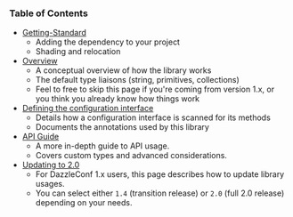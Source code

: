 
### Table of Contents

* [Getting-Standard](Getting-Started.md)
  * Adding the dependency to your project
  * Shading and relocation
* [Overview](Overview.md)
  * A conceptual overview of how the library works
  * The default type liaisons (string, primitives, collections)
  * Feel to free to skip this page if you're coming from version 1.x, or you think you already know how things work
* [Defining the configuration interface](Configuration-Interface.md)
  * Details how a configuration interface is scanned for its methods
  * Documents the annotations used by this library
* [API Guide](API-guide.md)
  * A more in-depth guide to API usage.
  * Covers custom types and advanced considerations.
* [Updating to 2.0](Update-to-2.0.md)
  * For DazzleConf 1.x users, this page describes how to update library usages.
  * You can select either `1.4` (transition release) or `2.0` (full 2.0 release) depending on your needs.
